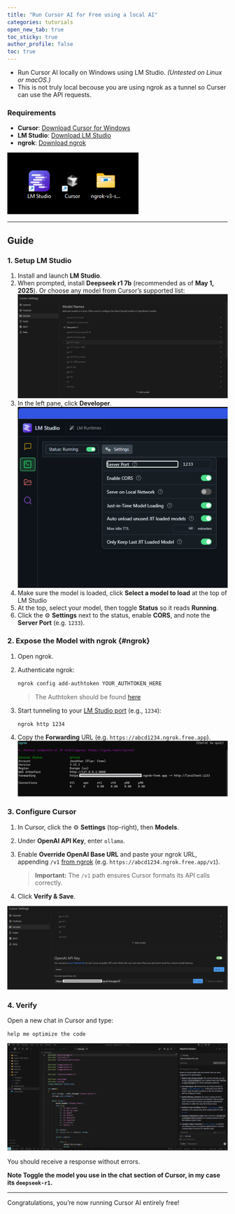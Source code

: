 ```yaml
---
title: "Run Cursor AI for Free using a local AI"
categories: tutorials
open_new_tab: true
toc_sticky: true
author_profile: false
toc: true
---
```


- Run Cursor AI locally on Windows using LM Studio. _(Untested on Linux or macOS.)_
- This is not truly local becouse you are using ngrok as a tunnel so Curser can use the API requests.

### Requirements

- **Cursor**: [Download Cursor for Windows](https://www.cursor.com/downloads)  
- **LM Studio**: [Download LM Studio](https://lmstudio.ai/)  
- **ngrok**: [Download ngrok](https://ngrok.com/downloads/windows)  

![Installation requirements: Cursor, LM Studio, ngrok](/assets/images/requr.png)

---

## Guide

### 1. Setup LM Studio

1. Install and launch **LM Studio**.  
2. When prompted, install **Deepseek r1 7b** (recommended as of **May 1, 2025**).
Or choose any model from Cursor’s supported list:
   ![LM Studio model list with Deepseek r1 7b selected](/assets/images/aiList.png)  
3. In the left pane, click **Developer**.  
   ![Developer section in LM Studio](/assets/images/developer.png)
4. Make sure the model is loaded, click **Select a model to load** at the top of LM Studio
5. At the top, select your model, then toggle **Status** so it reads **Running**.  
6. Click the ⚙️ **Settings** next to the status, enable **CORS**, and note the **Server Port** (e.g. `1233`).

### 2. Expose the Model with ngrok {#ngrok}

1. Open ngrok.  
2. Authenticate ngrok:

   ```bash
   ngrok config add-authtoken YOUR_AUTHTOKEN_HERE
   ``` 
   > The Authtoken should be found [here](https://dashboard.ngrok.com/get-started/setup/windows)

3. Start tunneling to your [LM Studio port](#1-setup-lm-studio) (e.g., `1234`):

   ```bash
   ngrok http 1234
   ```

4. Copy the **Forwarding** URL (e.g. `https://abcd1234.ngrok.free.app`).  
   ![ngrok forwarding address](/assets/images/ngrok-free-app.png)

### 3. Configure Cursor

1. In Cursor, click the ⚙️ **Settings** (top-right), then **Models**.  
2. Under **OpenAI API Key**, enter `ollama`.  
3. Enable **Override OpenAI Base URL** and paste your ngrok URL, appending `/v1` [from ngrok](#ngrok) (e.g. `https://abcd1234.ngrok.free.app/v1`).  
   > **Important:** The `/v1` path ensures Cursor formats its API calls correctly.

4. Click **Verify & Save**.

![Cursor model settings with custom Base URL](/assets/images/OpenAI-API.png)

### 4. Verify

Open a new chat in Cursor and type:

```text
help me optimize the code
```

![Cursor model settings with custom Base URL](/assets/images/Cursor-Working.png)

You should receive a response without errors.

**Note Toggle the model you use in the chat section of Cursor, in my case its `deepseek-r1`.**

---

Congratulations, you’re now running Cursor AI entirely free!
